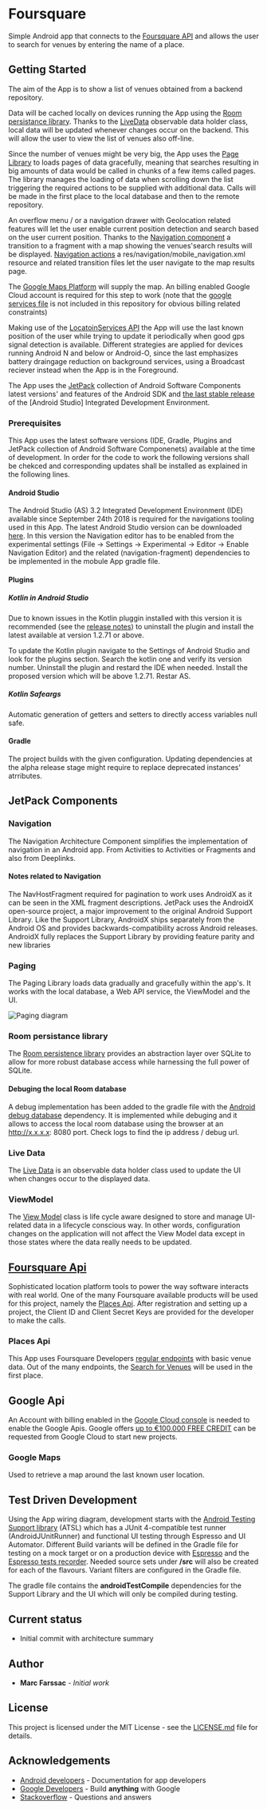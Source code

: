 # Foursquare
Simple Android app that connects to the [Foursquare API]( https://developer.foursquare.com/ ) and allows the user to search for venues by entering the name of a place.

## Getting Started

The aim of the App is to show a list of venues obtained from a backend repository. 

Data will be cached locally on devices running the App using the [Room persistance library](https://developer.android.com/topic/libraries/architecture/room). Thanks to the [LiveData](https://developer.android.com/topic/libraries/architecture/livedata) observable data holder class, local data will be updated whenever changes occur on the backend. This will allow the user to view the list of venues also off-line. 

Since the number of venues might be very big, the App uses the [Page Library](https://developer.android.com/topic/libraries/architecture/paging/) to loads pages of data gracefully, meaning that searches resulting in big amounts of data would be called in chunks of a few items called pages. The library manages the loading of data when scrolling down the list triggering the required actions to be supplied with additional data. Calls will be made in the first place to the local database and then to the remote repository. 

An overflow menu / or a navigation drawer with Geolocation related features will let the user enable current position detection and search based on the user current position. Thanks to the [Navigation component](https://developer.android.com/topic/libraries/architecture/navigation/) a transition to a fragment with a map showing the venues'search results will be displayed. [Navigation actions](https://developer.android.com/topic/libraries/architecture/navigation/navigation-implementing) a res/navigation/mobile_navigation.xml resource and related transition files let the user navigate to the map results page. 

The [Google Maps Platform](https://cloud.google.com/maps-platform/maps/) will supply the map. An billing enabled Google Cloud account is required for this step to work (note that the [google services file](https://support.google.com/firebase/answer/7015592?hl=en) is not included in this repository for obvious billing related constraints)

Making use of the [LocatoinServices API](https://developers.google.com/android/reference/com/google/android/gms/location/LocationServices) the App will use the last known position of the user while trying to update it periodically when good gps signal detection is available. Different strategies are applied for devices running Android N and below or Android-O, since the last emphasizes battery draingage reduction on background services, using a Broadcast reciever instead when the App is in the Foreground. 

The App uses the [JetPack](https://developer.android.com/jetpack/) collection of Android Software Components latest versions' and features of the Android SDK and [the last stable release](https://developer.android.com/studio/releases/) of the [Android Studio] Integrated Development Environment. 

### Prerequisites

This App uses the latest software versions (IDE, Gradle, Plugins and JetPack collection of Android Software Componenets) available at the time of development. In order for the code to work the following versions shall be chekced and corresponding updates shall be installed as explained in the following lines.

#### Android Studio

The Android Studio (AS) 3.2 Integrated Development Environment (IDE) available since September 24th 2018 is required for the navigations tooling used in this App. The latest Android Studio version can be downloaded [here](https://developer.android.com/studio/). In this version the Navigation editor has to be enabled from the experimental settings (File → Settings → Experimental → Editor → Enable Navigation Editor) and the related (navigation-fragment) dependencies to be implemented in the mobule App gradle file. 

#### Plugins

##### Kotlin in Android Studio

Due to known issues in the Kotlin pluggin installed with this version it is recommended (see the [release notes](https://androidstudio.googleblog.com/2018/09/android-studio-32-available-in-stable.html)) to uninstall the plugin and install the latest available at version 1.2.71 or above.

To update the Kotlin plugin navigate to the Settings of Android Studio and look for the plugins section. Search the kotlin one and verify its version number. Uninstall the plugin and restard the IDE when needed. Install the proposed version which will be above 1.2.71. Restar AS.

##### Kotlin Safeargs

Automatic generation of getters and setters to directly access variables null safe.

#### Gradle

The project builds with the given configuration. Updating dependencies at the alpha release stage might require to replace deprecated instances' atrributes.

## JetPack Components

### Navigation

The Navigation Architecture Component simplifies the implementation of navigation in an Android app. From Activities to Activities or Fragments and also from Deeplinks.

#### Notes related to Navigation

The NavHostFragment required for pagination to work uses AndroidX as it can be seen in the XML fragment descriptions. JetPack uses the AndroidX open-source project, a major improvement to the original Android Support Library. Like the Support Library, AndroidX ships separately from the Android OS and provides backwards-compatibility across Android releases. AndroidX fully replaces the Support Library by providing feature parity and new libraries

### Paging

The Paging Library loads data gradually and gracefully within the app's. It works with the local database, a Web API service, the ViewModel and the UI.

![Paging diagram](https://user-images.githubusercontent.com/18221570/46413907-47aaee00-c722-11e8-9924-fb10ce179f84.png)

### Room persistance library

The [Room persistence library](https://developer.android.com/topic/libraries/architecture/room) provides an abstraction layer over SQLite to allow for more robust database access while harnessing the full power of SQLite.

#### Debuging the local Room database

A debug implementation has been added to the gradle file with the [Android debug database](https://github.com/amitshekhariitbhu/Android-Debug-Database) dependency. It is implemented while debuging and it allows to access the local room database using the browser at an http://x.x.x.x: 8080 port. Check logs to find the ip address / debug url.

### Live Data

The [Live Data](https://developer.android.com/topic/libraries/architecture/livedata) is an observable data holder class used to update the UI when changes occur to the displayed data.

### ViewModel

The [View Model](https://developer.android.com/topic/libraries/architecture/viewmodel) class is life cycle aware designed to store and manage UI-related data in a lifecycle conscious way. In other words, configuration changes on the application will not affect the View Model data except in those states where the data really needs to be updated.

## [Foursquare Api](https://developer.foursquare.com/)

Sophisticated location platform tools to power the way software interacts with real world. One of the many Foursquare available products will be used for this project, namely the [Places Api](https://developer.foursquare.com/places-api). After registration and setting up a project, the Client ID and Client Secret Keys are provided for the developer to make the calls.

### Places Api

This App uses Foursquare Developers [regular endpoints](https://developer.foursquare.com/docs/api/endpoints) with basic venue data. Out of the many endpoints, the [Search for Venues](https://developer.foursquare.com/docs/api/venues/search) will be used in the first place.

## Google Api

An Account with billing enabled in the [Google Cloud console](https://accounts.google.com/ServiceLogin/signinchooser?flowName=GlifWebSignIn&flowEntry=ServiceLogin) is needed to enable the Google Apis. Google offers [up to €100.000 FREE CREDIT](https://cloud.google.com/developers/startups/) can be requested from Google Cloud to start new projects.

### Google Maps

Used to retrieve a map around the last known user location.

## Test Driven Development

Using the App wiring diagram, development starts with the [Android Testing Support library](https://developer.android.com/training/testing/) (ATSL) which has a JUnit 4-compatible test runner (AndroidJUnitRunner) and functional UI testing through Espresso and UI Automator. Different Build variants will be defined in the Gradle file for testing on a mock target or on a production device with [Espresso](https://developer.android.com/topic/libraries/testing-support-library/#Espresso) and the [Espresso tests recorder](https://developer.android.com/studio/test/espresso-test-recorder). Needed source sets under <b>/src</b> will also be created for each of the flavours. Variant filters are configured in the Gradle file.

The gradle file contains the <b>androidTestCompile</b> dependencies for the Support Library and the UI which will only be compiled during testing.

## Current status

- Initial commit with architecture summary

## Author

* **Marc Farssac** - *Initial work* 

## License

This project is licensed under the MIT License - see the [LICENSE.md](LICENSE.md) file for details.

## Acknowledgements

* [Android developers](https://developer.android.com/docs/) - Documentation for app developers
* [Google Developers](https://developers.google.com/) - Build <b>anything</b> with Google
* [Stackoverflow](https://stackoverflow.com/) - Questions and answers




